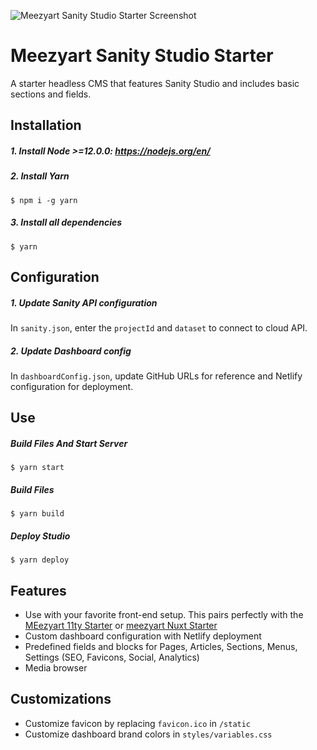 ![Meezyart Sanity Studio Starter Screenshot](http://hosted.meezyart.com/github/meezyart-sanity-studio-starter-screenshot.jpg)

# Meezyart Sanity Studio Starter
A starter headless CMS that features Sanity Studio and includes basic sections and fields.

## Installation
##### 1. Install Node >=12.0.0: <https://nodejs.org/en/>
##### 2. Install Yarn
```
$ npm i -g yarn
```
##### 3. Install all dependencies
```
$ yarn
```

## Configuration
##### 1. Update Sanity API configuration
In `sanity.json`, enter the `projectId` and `dataset` to connect to cloud API.
##### 2. Update Dashboard config
In `dashboardConfig.json`, update GitHub URLs for reference and Netlify configuration for deployment.

## Use
##### Build Files And Start Server
```
$ yarn start
```
##### Build Files
```
$ yarn build
```
##### Deploy Studio
```
$ yarn deploy
```

## Features
* Use with your favorite front-end setup. This pairs perfectly with the [MEezyart 11ty Starter](https://github.com/meezyart/meezyart-11ty-starter) or [meezyart Nuxt Starter](https://github.com/meezyart/meezyart-nuxt-starter)
* Custom dashboard configuration with Netlify deployment
* Predefined fields and blocks for Pages, Articles, Sections, Menus, Settings (SEO, Favicons, Social, Analytics)
* Media browser

## Customizations
* Customize favicon by replacing `favicon.ico` in `/static`
* Customize dashboard brand colors in `styles/variables.css`
